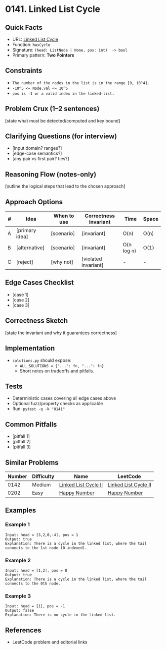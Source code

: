 # 0141. Linked List Cycle

## Quick Facts

- URL: [Linked List Cycle](https://leetcode.com/problems/linked-list-cycle/)
- Function: `hasCycle`
- Signature: `(head: ListNode | None, pos: int)  -> bool`
- Primary pattern: **Two Pointers**

## Constraints

- `The number of the nodes in the list is in the range [0, 10^4].`
- `-10^5 <= Node.val <= 10^5`
- `pos is -1 or a valid index in the linked-list.`

## Problem Crux (1–2 sentences)

[state what must be detected/computed and key bound]

## Clarifying Questions (for interview)

- [input domain? ranges?]
- [edge-case semantics?]
- [any pair vs first pair? ties?]

## Reasoning Flow (notes-only)

[outline the logical steps that lead to the chosen approach]

## Approach Options

| #   | Idea           | When to use | Correctness invariant | Time       | Space |
| --- | -------------- | ----------- | --------------------- | ---------- | ----- |
| A   | [primary idea] | [scenario]  | [invariant]           | O(n)       | O(n)  |
| B   | [alternative]  | [scenario]  | [invariant]           | O(n log n) | O(1)  |
| C   | [reject]       | [why not]   | [violated invariant]  | -          | -     |

## Edge Cases Checklist

- [case 1]
- [case 2]
- [case 3]

## Correctness Sketch

[state the invariant and why it guarantees correctness]

## Implementation

- `solutions.py` should expose:
    - `ALL_SOLUTIONS = {"...": fn, "...": fn}`
    - Short notes on tradeoffs and pitfalls.

## Tests

- Deterministic cases covering all edge cases above
- Optional fuzz/property checks as applicable
- Run: `pytest -q -k "0141"`

## Common Pitfalls

- [pitfall 1]
- [pitfall 2]
- [pitfall 3]

## Similar Problems

| Number | Difficulty | Name                                                           | LeetCode                                                                    |
| ------ | ---------- | -------------------------------------------------------------- | --------------------------------------------------------------------------- |
| 0142   | Medium     | [Linked List Cycle II](../0142-linked-list-cycle-ii/readme.md) | [Linked List Cycle II](https://leetcode.com/problems/linked-list-cycle-ii/) |
| 0202   | Easy       | [Happy Number](../0202-happy-number/readme.md)                 | [Happy Number](https://leetcode.com/problems/happy-number/)                 |

## Examples

### Example 1

```text
Input: head = [3,2,0,-4], pos = 1
Output: true
Explanation: There is a cycle in the linked list, where the tail connects to the 1st node (0-indexed).
```

### Example 2

```text
Input: head = [1,2], pos = 0
Output: true
Explanation: There is a cycle in the linked list, where the tail connects to the 0th node.
```

### Example 3

```text
Input: head = [1], pos = -1
Output: false
Explanation: There is no cycle in the linked list.
```

## References

- LeetCode problem and editorial links
